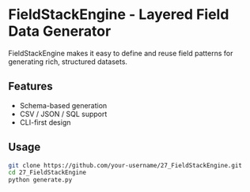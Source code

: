 # FieldStackEngine - Layered Field Data Generator

FieldStackEngine makes it easy to define and reuse field patterns for generating rich, structured datasets.

## Features
- Schema-based generation  
- CSV / JSON / SQL support  
- CLI-first design  

## Usage
```bash
git clone https://github.com/your-username/27_FieldStackEngine.git
cd 27_FieldStackEngine
python generate.py
